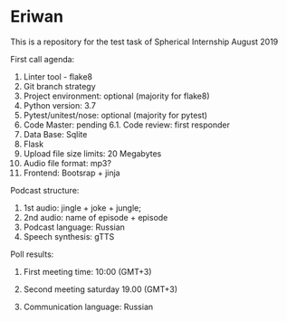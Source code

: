 # Eriwan
This is a repository for the test task of Spherical Internship August 2019

First call agenda:
1. Linter tool - flake8
2. Git branch strategy
3. Project environment: optional (majority for flake8)
4. Python version: 3.7
5. Pytest/unitest/nose: optional (majority for pytest)
6. Code Master: pending
6.1. Code review: first responder
7. Data Base: Sqlite
8. Flask
10. Upload file size limits: 20 Megabytes
11. Audio file format: mp3?
12. Frontend: Bootsrap + jinja

Podcast structure:
1. 1st audio: jingle + joke + jungle;
2. 2nd audio: name of episode + episode
3. Podcast language: Russian
4. Speech synthesis: gTTS


Poll results:
1. First meeting time: 10:00 (GMT+3)
2. Second meeting saturday 19.00 (GMT+3)


3. Communication language: Russian
